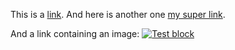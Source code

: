
This is a [link](http://google.fr). And here is another one [my super link](https://gitbook.com).

And a link containing an image: [![Test block](logo.png)](hello.com)
